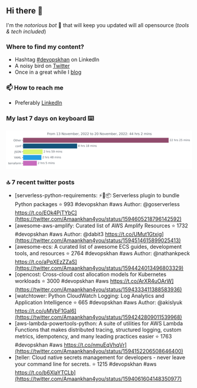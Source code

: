 <!--- [![Hits](https://hits.seeyoufarm.com/api/count/incr/badge.svg?url=https%3A%2F%2Fgithub.com%2Fakhan4u%2Fhit-counter&count_bg=%2379C83D&title_bg=%23555555&icon=&icon_color=%23E7E7E7&title=visits&edge_flat=false)](https://hits.seeyoufarm.com) --->

## Hi there 👋

I'm the _notorious bot_ 🤣 that will keep you updated will all opensource (_tools & tech included_) 

### Where to find my content?

* Hashtag [#devopskhan](https://www.linkedin.com/feed/hashtag/devopskhan) on LinkedIn
* A noisy bird on [Twitter](https://twitter.com/Amaankhan4you)
* Once in a great while I [blog](https://linuxparrot.com) 


### 📫 **How to reach me**

* Preferably [LinkedIn](https://www.linkedin.com/in/amaan-khan-linux-ninja)

### My last 7 days on keyboard ⌨️

<img src="https://github.com/akhan4u/akhan4u/blob/main/images/stat.svg" alt="Amaan's Wakatime Activity!"/>

### 🔝 7 recent twitter posts
<!-- DEVDOJO:START -->
- [serverless-python-requirements: ⚡️🐍📦 Serverless plugin to bundle Python packages
⭐️ 993
#devopskhan #aws
Author: @goserverless
https://t.co/EOk4PjTYbC](https://twitter.com/Amaankhan4you/status/1594605218796142592)
- [awesome-aws-amplify: Curated list of AWS Amplify Resources
⭐️ 1732
#devopskhan #aws
Author: @dabit3
https://t.co/UMut1Gtxig](https://twitter.com/Amaankhan4you/status/1594514615899025413)
- [awesome-ecs: A curated list of awesome ECS guides, development tools, and resources
⭐️ 2764
#devopskhan #aws
Author: @nathankpeck
https://t.co/aPqXEzZZaS](https://twitter.com/Amaankhan4you/status/1594424013496803329)
- [opencost: Cross-cloud cost allocation models for Kubernetes workloads
⭐️ 3000
#devopskhan #aws
https://t.co/ArXR4uOArW](https://twitter.com/Amaankhan4you/status/1594333411388583936)
- [watchtower: Python CloudWatch Logging: Log Analytics and Application Intelligence
⭐️ 665
#devopskhan #aws
Author: @akislyuk
https://t.co/uMVbF1Gal6](https://twitter.com/Amaankhan4you/status/1594242809011539968)
- [aws-lambda-powertools-python: A suite of utilities for AWS Lambda Functions that makes distributed tracing, structured logging, custom metrics, idempotency, and many leading practices easier
⭐️ 1763
#devopskhan #aws
https://t.co/nmuEqVhqVr](https://twitter.com/Amaankhan4you/status/1594152206508646400)
- [teller: Cloud native secrets management for developers - never leave your command line for secrets.
⭐️ 1215
#devopskhan #aws
https://t.co/b6XlaYTCLb](https://twitter.com/Amaankhan4you/status/1594061604148350977)
<!-- DEVDOJO:END -->

<!-- ![Amaan's GitHub stats](https://github-readme-stats.vercel.app/api?username=akhan4u&count_private=true&show_icons=true&hide=contribs) -->
